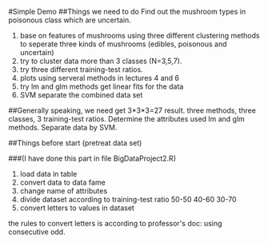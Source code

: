 #Simple Demo
##Things we need to do
Find out the mushroom types in poisonous class which are uncertain. 

1. base on features of mushrooms using three different clustering methods to seperate three kinds of mushrooms (edibles, poisonous and uncertain) 
2. try to cluster data more than 3 classes (N=3,5,7). 
3. try three different training-test ratios.
4. plots using serveral methods in lectures 4 and 6
5. try lm and glm methods get linear fits for the data
6. SVM separate the combined data set


##Generally speaking, we need get 3\*3\*3=27 result. three methods, three classes, 3 training-test ratios. Determine the attributes used lm and glm methods. Separate data by SVM.

##Things before start (pretreat data set)

###(I have done this part in file BigDataProject2.R)

1. load data in table
2. convert data to data fame
3. change name of attributes
4. divide dataset according to training-test ratio 50-50 40-60 30-70
5. convert letters to values in dataset

the rules to convert letters is according to professor's doc:
using consecutive odd.

